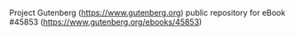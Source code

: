 Project Gutenberg (https://www.gutenberg.org) public repository for eBook #45853 (https://www.gutenberg.org/ebooks/45853)
